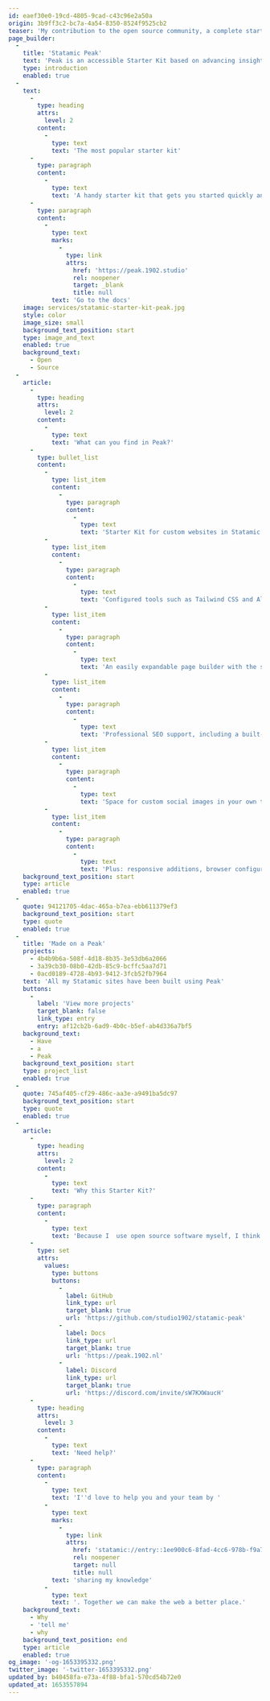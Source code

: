 ```yaml
---
id: eaef30e0-19cd-4805-9cad-c43c96e2a50a
origin: 3b9ff3c2-bc7a-4a54-8350-8524f9525cb2
teaser: 'My contribution to the open source community, a complete starter kit for developers from the Statamic Community. Free.'
page_builder:
  -
    title: 'Statamic Peak'
    text: 'Peak is an accessible Starter Kit based on advancing insights, including all SEO and a11y best practices. I have converted all my knowledge of Statamic into this Starter Kit, so that developers all over the world can have a better experience and can contribute to improving the kit themselves. This way, we work together to make the web a better, more beautiful and accessible place.'
    type: introduction
    enabled: true
  -
    text:
      -
        type: heading
        attrs:
          level: 2
        content:
          -
            type: text
            text: 'The most popular starter kit'
      -
        type: paragraph
        content:
          -
            type: text
            text: 'A handy starter kit that gets you started quickly and lets you learn new things.'
      -
        type: paragraph
        content:
          -
            type: text
            marks:
              -
                type: link
                attrs:
                  href: 'https://peak.1902.studio'
                  rel: noopener
                  target: _blank
                  title: null
            text: 'Go to the docs'
    image: services/statamic-starter-kit-peak.jpg
    style: color
    image_size: small
    background_text_position: start
    type: image_and_text
    enabled: true
    background_text:
      - Open
      - Source
  -
    article:
      -
        type: heading
        attrs:
          level: 2
        content:
          -
            type: text
            text: 'What can you find in Peak?'
      -
        type: bullet_list
        content:
          -
            type: list_item
            content:
              -
                type: paragraph
                content:
                  -
                    type: text
                    text: 'Starter Kit for custom websites in Statamic'
          -
            type: list_item
            content:
              -
                type: paragraph
                content:
                  -
                    type: text
                    text: 'Configured tools such as Tailwind CSS and AlpineJS'
          -
            type: list_item
            content:
              -
                type: paragraph
                content:
                  -
                    type: text
                    text: 'An easily expandable page builder with the standard Statamic fields and sets for long form content'
          -
            type: list_item
            content:
              -
                type: paragraph
                content:
                  -
                    type: text
                    text: 'Professional SEO support, including a built-in cookie banner'
          -
            type: list_item
            content:
              -
                type: paragraph
                content:
                  -
                    type: text
                    text: 'Space for custom social images in your own templates'
          -
            type: list_item
            content:
              -
                type: paragraph
                content:
                  -
                    type: text
                    text: 'Plus: responsive additions, browser configuration, generate favicons, dark mode support, buttons, forms and much more'
    background_text_position: start
    type: article
    enabled: true
  -
    quote: 94121705-4dac-465a-b7ea-ebb611379ef3
    background_text_position: start
    type: quote
    enabled: true
  -
    title: 'Made on a Peak'
    projects:
      - 4b4b9b6a-508f-4d18-8b35-3e53db6a2066
      - 3a39cb30-08b0-42db-85c9-bcffc5aa7d71
      - 0acd0189-4728-4b93-9412-3fcb52fb7964
    text: 'All my Statamic sites have been built using Peak'
    buttons:
      -
        label: 'View more projects'
        target_blank: false
        link_type: entry
        entry: af12cb2b-6ad9-4b0c-b5ef-ab4d336a7bf5
    background_text:
      - Have
      - a
      - Peak
    background_text_position: start
    type: project_list
    enabled: true
  -
    quote: 745af405-cf29-486c-aa3e-a9491ba5dc97
    background_text_position: start
    type: quote
    enabled: true
  -
    article:
      -
        type: heading
        attrs:
          level: 2
        content:
          -
            type: text
            text: 'Why this Starter Kit?'
      -
        type: paragraph
        content:
          -
            type: text
            text: 'Because I  use open source software myself, I think it''s nice to be able to give something back to the community. The kit is widely used and referenced a lot. I enjoy working on it. Besides, it''s awesome when others say, ''Oh that question? Check out this file in Peak for an example on how to do this.’'
      -
        type: set
        attrs:
          values:
            type: buttons
            buttons:
              -
                label: GitHub
                link_type: url
                target_blank: true
                url: 'https://github.com/studio1902/statamic-peak'
              -
                label: Docs
                link_type: url
                target_blank: true
                url: 'https://peak.1902.nl'
              -
                label: Discord
                link_type: url
                target_blank: true
                url: 'https://discord.com/invite/sW7KXWaucH'
      -
        type: heading
        attrs:
          level: 3
        content:
          -
            type: text
            text: 'Need help?'
      -
        type: paragraph
        content:
          -
            type: text
            text: 'I''d love to help you and your team by '
          -
            type: text
            marks:
              -
                type: link
                attrs:
                  href: 'statamic://entry::1ee900c6-8fad-4cc6-978b-f9a7b7f07b54'
                  rel: noopener
                  target: null
                  title: null
            text: 'sharing my knowledge'
          -
            type: text
            text: '. Together we can make the web a better place.'
    background_text:
      - Why
      - 'tell me'
      - why
    background_text_position: end
    type: article
    enabled: true
og_image: '-og-1653395332.png'
twitter_image: '-twitter-1653395332.png'
updated_by: b40458fa-e73a-4f88-bfa1-570cd54b72e0
updated_at: 1653557894
---
```

